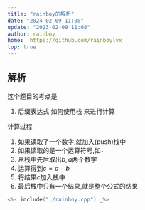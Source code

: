 ```yaml
---
title: "rainboy的解析"
date: "2024-02-09 11:08"
update: "2023-02-09 11:08"
author: rainboy
home:  https://github.com/rainboylvx
top: true
---
```


## 解析


这个题目的考点是

1. 后缀表达式 如何使用栈 来进行计算

计算过程

1. 如果读取了一个数字,就加入(push)栈中
2. 如果读取的是一个运算符号,如`-`
  1. 从栈中先后取出$b,a$两个数字
  2. 运算得到$c = a-b$
  3. 将结果$c$加入栈中
3. 最后栈中只有一个结果,就是整个公式的结果

```cpp
<%- include("./rainboy.cpp") _%>
```


